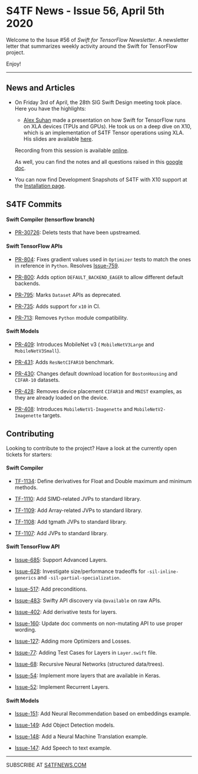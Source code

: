
S4TF News - Issue 56, April 5th 2020
===================

Welcome to the Issue #56 of *Swift for TensorFlow Newsletter*. A newsletter letter that summarizes weekly activity around the Swift for TensorFlow project.

Enjoy!

---

## News and Articles

* On Friday 3rd of April, the 28th SIG Swift Design meeting took place. Here you have the highlights:

	* [Alex Suhan](https://github.com/asuhan) made a presentation on how Swift for TensorFlow runs on XLA devices (TPUs and GPUs). He took us on a deep dive on X10, which is an implementation of S4TF Tensor operations using XLA. His slides are available [here](https://docs.google.com/presentation/d/1JpNbOq_N_qIWMPhzZ3o2Id5vDjHS8o5vtaGIU8VcSeA/edit?usp=sharing).

	Recording from this session is available [online](https://drive.google.com/file/d/1ux-1SCxGmhJ4mGQ-mCSIuK0QCccREvhl/view?usp=sharing).
	
	As well, you can find the notes and all questions raised in this [google doc](https://docs.google.com/document/d/1Fm56p5rV1t2Euh6WLtBFKGqI43ozC3EIjReyLk-LCLU/edit#heading=h.ybjihr2k1s4).

* You can now find Development Snapshots of S4TF with X10 support at the [Installation page](https://docs.google.com/presentation/d/1JpNbOq_N_qIWMPhzZ3o2Id5vDjHS8o5vtaGIU8VcSeA/edit?usp=sharing).

## S4TF Commits	

#### Swift Compiler (tensorflow branch)

* [PR-30726](https://github.com/apple/swift/pull/30726): Delets tests that have been upstreamed.

#### Swift TensorFlow APIs

* [PR-804](https://github.com/tensorflow/swift-apis/pull/804): Fixes gradient values used in `Optimizer` tests to match the ones in reference in `Python`. Resolves [Issue-759](https://github.com/tensorflow/swift-apis/issues/759).

* [PR-800](https://github.com/tensorflow/swift-apis/pull/800): Adds option `DEFAULT_BACKEND_EAGER` to allow different default backends.

* [PR-795](https://github.com/tensorflow/swift-apis/pull/795): Marks `Dataset` APIs as deprecated. 

* [PR-735](https://github.com/tensorflow/swift-apis/pull/735): Adds support for `x10` in CI. 

* [PR-713](https://github.com/tensorflow/swift-apis/pull/713): Removes `Python` module compatibility.

#### Swift Models

* [PR-409](https://github.com/tensorflow/swift-models/pull/409): Introduces MobileNet v3 ( `MobileNetV3Large` and `MobileNetV3Small`).

* [PR-431](https://github.com/tensorflow/swift-models/pull/431): Adds `ResNetCIFAR10` benchmark.

* [PR-430](https://github.com/tensorflow/swift-models/pull/430): Changes default download location for `BostonHousing` and `CIFAR-10` datasets.

* [PR-428](https://github.com/tensorflow/swift-models/pull/428): Removes device placement `CIFAR10` and `MNIST` examples, as they are already loaded on the device.

* [PR-408](https://github.com/tensorflow/swift-models/pull/408): Introduces `MobileNetV1-Imagenette` and `MobileNetV2-Imagenette` targets.

## Contributing

Looking to contribute to the project? Have a look at the currently open tickets for starters:

#### Swift Compiler

* [TF-1134](https://bugs.swift.org/browse/TF-1134): Define derivatives for Float and Double maximum and minimum methods.

* [TF-1110](https://bugs.swift.org/browse/TF-1110): Add SIMD-related JVPs to standard library.

* [TF-1109](https://bugs.swift.org/browse/TF-1109): Add Array-related JVPs to standard library.

* [TF-1108](https://bugs.swift.org/browse/TF-1108): Add tgmath JVPs to standard library.

* [TF-1107](https://bugs.swift.org/browse/TF-1107): Add JVPs to standard library.

#### Swift TensorFlow API

* [Issue-685](https://github.com/tensorflow/swift-apis/issues/685): Support Advanced Layers.

* [Issue-628](https://github.com/tensorflow/swift-apis/issues/628): Investigate size/performance tradeoffs for `-sil-inline-generics` and `-sil-partial-specialization`.

* [Issue-517](https://github.com/tensorflow/swift-apis/issues/517): Add preconditions. 

* [Issue-483](https://github.com/tensorflow/swift-apis/issues/483): Swifty API discovery via `@available` on raw APIs.

* [Issue-402](https://github.com/tensorflow/swift-apis/issues/402): Add derivative tests for layers.

* [Issue-160](https://github.com/tensorflow/swift-apis/issues/160): Update doc comments on non-mutating API to use proper wording.

* [Issue-127](https://github.com/tensorflow/swift-apis/issues/127): Adding more Optimizers and Losses.

* [Issue-77](https://github.com/tensorflow/swift-apis/issues/77):  Adding Test Cases for Layers in `Layer.swift` file.

* [Issue-68](https://github.com/tensorflow/swift-apis/issues/68): Recursive Neural Networks (structured data/trees).

* [Issue-54](https://github.com/tensorflow/swift-apis/issues/54): Implement more layers that are available in Keras.

* [Issue-52](https://github.com/tensorflow/swift-apis/issues/52): Implement Recurrent Layers.

#### Swift Models

* [Issue-151](https://github.com/tensorflow/swift-models/issues/151): Add Neural Recommendation based on embeddings example.

* [Issue-149](https://github.com/tensorflow/swift-models/issues/149): Add Object Detection models.

* [Issue-148](https://github.com/tensorflow/swift-models/issues/148): Add a Neural Machine Translation example. 

* [Issue-147](https://github.com/tensorflow/swift-models/issues/147): Add Speech to text example.

---

SUBSCRIBE AT [S4TFNEWS.COM](https://www.s4tfnews.com/)
